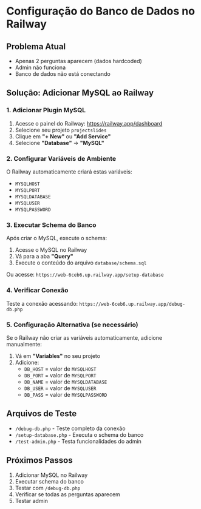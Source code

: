 # Configuração do Banco de Dados no Railway

## Problema Atual
- Apenas 2 perguntas aparecem (dados hardcoded)
- Admin não funciona
- Banco de dados não está conectando

## Solução: Adicionar MySQL ao Railway

### 1. Adicionar Plugin MySQL
1. Acesse o painel do Railway: https://railway.app/dashboard
2. Selecione seu projeto `projectslides`
3. Clique em **"+ New"** ou **"Add Service"**
4. Selecione **"Database"** → **"MySQL"**

### 2. Configurar Variáveis de Ambiente
O Railway automaticamente criará estas variáveis:
- `MYSQLHOST`
- `MYSQLPORT`
- `MYSQLDATABASE`
- `MYSQLUSER`
- `MYSQLPASSWORD`

### 3. Executar Schema do Banco
Após criar o MySQL, execute o schema:

1. Acesse o MySQL no Railway
2. Vá para a aba **"Query"**
3. Execute o conteúdo do arquivo `database/schema.sql`

Ou acesse: `https://web-6ceb6.up.railway.app/setup-database`

### 4. Verificar Conexão
Teste a conexão acessando:
`https://web-6ceb6.up.railway.app/debug-db.php`

### 5. Configuração Alternativa (se necessário)
Se o Railway não criar as variáveis automaticamente, adicione manualmente:

1. Vá em **"Variables"** no seu projeto
2. Adicione:
   - `DB_HOST` = valor de `MYSQLHOST`
   - `DB_PORT` = valor de `MYSQLPORT`
   - `DB_NAME` = valor de `MYSQLDATABASE`
   - `DB_USER` = valor de `MYSQLUSER`
   - `DB_PASS` = valor de `MYSQLPASSWORD`

## Arquivos de Teste
- `/debug-db.php` - Teste completo da conexão
- `/setup-database.php` - Executa o schema do banco
- `/test-admin.php` - Testa funcionalidades do admin

## Próximos Passos
1. Adicionar MySQL no Railway
2. Executar schema do banco
3. Testar com `/debug-db.php`
4. Verificar se todas as perguntas aparecem
5. Testar admin
